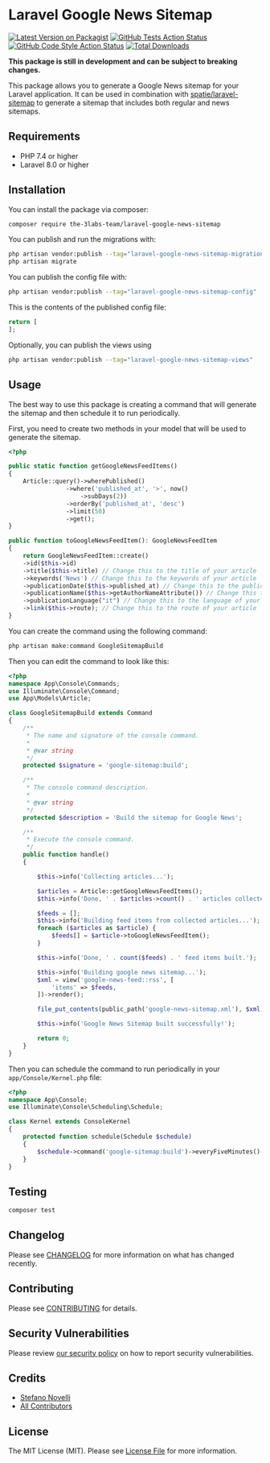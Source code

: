 # Laravel Google News Sitemap

[![Latest Version on Packagist](https://img.shields.io/packagist/v/the-3labs-team/laravel-google-news-sitemap.svg?style=flat-square)](https://packagist.org/packages/the-3labs-team/laravel-google-news-sitemap)
[![GitHub Tests Action Status](https://img.shields.io/github/actions/workflow/status/the-3labs-team/laravel-google-news-sitemap/run-tests.yml?branch=main&label=tests&style=flat-square)](https://github.com/the-3labs-team/laravel-google-news-sitemap/actions?query=workflow%3Arun-tests+branch%3Amain)
[![GitHub Code Style Action Status](https://img.shields.io/github/actions/workflow/status/the-3labs-team/laravel-google-news-sitemap/fix-php-code-style-issues.yml?branch=main&label=code%20style&style=flat-square)](https://github.com/the-3labs-team/laravel-google-news-sitemap/actions?query=workflow%3A"Fix+PHP+code+style+issues"+branch%3Amain)
[![Total Downloads](https://img.shields.io/packagist/dt/the-3labs-team/laravel-google-news-sitemap.svg?style=flat-square)](https://packagist.org/packages/the-3labs-team/laravel-google-news-sitemap)

**This package is still in development and can be subject to breaking changes.**

This package allows you to generate a Google News sitemap for your Laravel application.
It can be used in combination with [spatie/laravel-sitemap](https://github.com/spatie/laravel-sitemap) to generate a sitemap that includes both regular and news sitemaps.

## Requirements
- PHP 7.4 or higher
- Laravel 8.0 or higher

## Installation

You can install the package via composer:

```bash
composer require the-3labs-team/laravel-google-news-sitemap
```

You can publish and run the migrations with:

```bash
php artisan vendor:publish --tag="laravel-google-news-sitemap-migrations"
php artisan migrate
```

You can publish the config file with:

```bash
php artisan vendor:publish --tag="laravel-google-news-sitemap-config"
```

This is the contents of the published config file:

```php
return [
];
```

Optionally, you can publish the views using

```bash
php artisan vendor:publish --tag="laravel-google-news-sitemap-views"
```

## Usage

The best way to use this package is creating a command that will generate the sitemap and then schedule it to run periodically.

First, you need to create two methods in your model that will be used to generate the sitemap.

```php
<?php

public static function getGoogleNewsFeedItems()
{
    Article::query()->wherePublished()
                ->where('published_at', '>', now()
                    ->subDays(2))
                ->orderBy('published_at', 'desc')
                ->limit(50)
                ->get();
}

public function toGoogleNewsFeedItem(): GoogleNewsFeedItem
{
    return GoogleNewsFeedItem::create()
    ->id($this->id)
    ->title($this->title) // Change this to the title of your article
    ->keywords('News') // Change this to the keywords of your article
    ->publicationDate($this->published_at) // Change this to the publication date of your article
    ->publicationName($this->getAuthorNameAttribute()) // Change this to the name of your author or publication
    ->publicationLanguage("it") // Change this to the language of your article
    ->link($this->route); // Change this to the route of your article
}
```

You can create the command using the following command:

```bash
php artisan make:command GoogleSitemapBuild
```

Then you can edit the command to look like this:

```php
<?php
namespace App\Console\Commands;
use Illuminate\Console\Command;
use App\Models\Article;

class GoogleSitemapBuild extends Command
{
    /**
     * The name and signature of the console command.
     *
     * @var string
     */
    protected $signature = 'google-sitemap:build';

    /**
     * The console command description.
     *
     * @var string
     */
    protected $description = 'Build the sitemap for Google News';

    /**
     * Execute the console command.
     */
    public function handle()
    {

        $this->info('Collecting articles...');

        $articles = Article::getGoogleNewsFeedItems();
        $this->info('Done, ' . $articles->count() . ' articles collected.');

        $feeds = [];
        $this->info('Building feed items from collected articles...');
        foreach ($articles as $article) {
            $feeds[] = $article->toGoogleNewsFeedItem();
        }

        $this->info('Done, ' . count($feeds) . ' feed items built.');

        $this->info('Building google news sitemap...');
        $xml = view('google-news-feed::rss', [
            'items' => $feeds,
        ])->render();

        file_put_contents(public_path('google-news-sitemap.xml'), $xml);

        $this->info('Google News Sitemap built successfully!');

        return 0;
    }
}
```

Then you can schedule the command to run periodically in your `app/Console/Kernel.php` file:

```php
<?php
namespace App\Console;
use Illuminate\Console\Scheduling\Schedule;

class Kernel extends ConsoleKernel
{
    protected function schedule(Schedule $schedule)
    {
        $schedule->command('google-sitemap:build')->everyFiveMinutes()->withoutOverlapping();
    }
}
```

## Testing

```bash
composer test
```

## Changelog

Please see [CHANGELOG](CHANGELOG.md) for more information on what has changed recently.

## Contributing

Please see [CONTRIBUTING](CONTRIBUTING.md) for details.

## Security Vulnerabilities

Please review [our security policy](../../security/policy) on how to report security vulnerabilities.

## Credits

- [Stefano Novelli](https://github.com/The-3Labs-Team)
- [All Contributors](../../contributors)

## License

The MIT License (MIT). Please see [License File](LICENSE.md) for more information.
